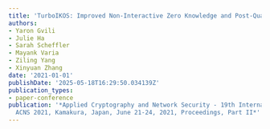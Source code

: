 ```yaml
---
title: 'TurboIKOS: Improved Non-Interactive Zero Knowledge and Post-Quantum Signatures'
authors:
- Yaron Gvili
- Julie Ha
- Sarah Scheffler
- Mayank Varia
- Ziling Yang
- Xinyuan Zhang
date: '2021-01-01'
publishDate: '2025-05-18T16:29:50.034139Z'
publication_types:
- paper-conference
publication: '*Applied Cryptography and Network Security - 19th International Conference,
  ACNS 2021, Kamakura, Japan, June 21-24, 2021, Proceedings, Part II*'
---
```

